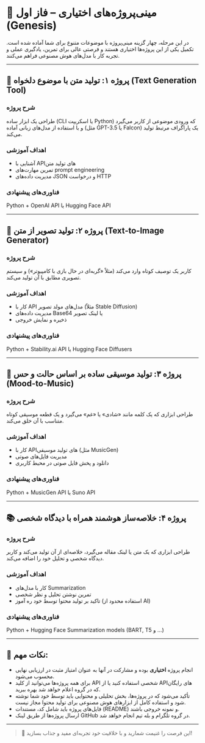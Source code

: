 # 🎯 مینی‌پروژه‌های اختیاری – فاز اول (Genesis)

در این مرحله، چهار گزینه مینی‌پروژه با موضوعات متنوع برای شما آماده شده است. تکمیل یکی از این پروژه‌ها اختیاری هستند و فرصتی عالی برای تمرین، یادگیری عملی و تجربه کار با مدل‌های هوش مصنوعی فراهم می‌کنند.

---

## 🧩 پروژه ۱: تولید متن با موضوع دلخواه (Text Generation Tool)

### شرح پروژه  
طراحی یک ابزار ساده (CLI یا اسکریپت Python) که ورودی موضوعی از کاربر می‌گیرد و با استفاده از مدل‌های زبانی آماده (مثل GPT-3.5 یا Falcon) یک پاراگراف مرتبط تولید می‌کند.

### اهداف آموزشی  
- آشنایی با APIهای تولید متن  
- تمرین مهارت‌های prompt engineering  
- مدیریت داده‌های JSON و درخواست HTTP  

### فناوری‌های پیشنهادی  
Python + OpenAI API یا Hugging Face API

---

## 🎨 پروژه ۲: تولید تصویر از متن (Text-to-Image Generator)

### شرح پروژه  
کاربر یک توصیف کوتاه وارد می‌کند (مثلاً «گربه‌ای در حال بازی با کامپیوتر») و سیستم تصویری مطابق با آن تولید می‌کند.

### اهداف آموزشی  
- کار با API مدل‌های مولد تصویر (مثلاً Stable Diffusion)  
- مدیریت داده‌های Base64 یا لینک تصویر  
- ذخیره و نمایش خروجی

### فناوری‌های پیشنهادی  
Python + Stability.ai API یا Hugging Face Diffusers

---

## 🎵 پروژه ۳: تولید موسیقی ساده بر اساس حالت و حس (Mood-to-Music)

### شرح پروژه  
طراحی ابزاری که یک کلمه مانند «شادی» یا «غم» می‌گیرد و یک قطعه موسیقی کوتاه متناسب با آن خلق می‌کند.

### اهداف آموزشی  
- کار با APIهای تولید موسیقی (مثل MusicGen)  
- مدیریت فایل‌های صوتی  
- دانلود و پخش فایل صوتی در محیط کاربری

### فناوری‌های پیشنهادی  
Python + MusicGen API یا Suno API

---

## 📚 پروژه ۴: خلاصه‌ساز هوشمند همراه با دیدگاه شخصی

### شرح پروژه  
طراحی ابزاری که یک متن یا لینک مقاله می‌گیرد، خلاصه‌ای از آن تولید می‌کند و کاربر دیدگاه شخصی و تحلیل خود را اضافه می‌کند.

### اهداف آموزشی  
- کار با مدل‌های Summarization  
- تمرین نوشتن تحلیل و نظر شخصی  
- تاکید بر تولید محتوا توسط خود ره آموز (استفاده محدود از AI)

### فناوری‌های پیشنهادی  
Python + Hugging Face Summarization models (BART, T5 و ...)

---

## 🔔 نکات مهم:

- انجام پروژه‌ **اختیاری** بوده و مشارکت در آنها به عنوان امتیاز مثبت در ارزیابی نهایی محسوب می‌شود.  
- برای همه پروژه‌ها می‌توانید از کلید API شخصی استفاده کنید یا از APIهای رایگان که در گروه اعلام خواهد شد بهره ببرید.  
- تأکید می‌شود که در پروژه‌ها، بخش تحلیلی و محتوایی باید توسط خود شما نوشته شود و استفاده کامل از ابزارهای هوش مصنوعی برای تولید محتوا مجاز نیست.  
- فایل‌های پروژه باید شامل کد، مستندات (README) و نمونه خروجی باشند.  
- ارسال پروژه‌ها از طریق لینک GitHub در گروه تلگرام و بله تیم انجام خواهد شد.

---

> 🌟 این فرصت را غنیمت شمارید و با خلاقیت خود تجربه‌ای مفید و جذاب بسازید!

